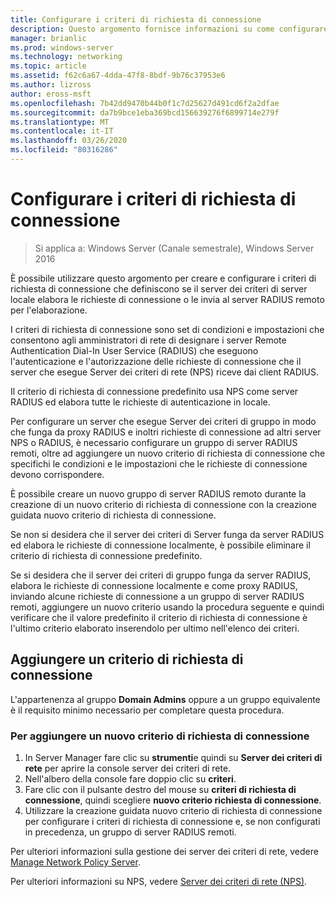 ```yaml
---
title: Configurare i criteri di richiesta di connessione
description: Questo argomento fornisce informazioni su come configurare i criteri di richiesta di connessione in server dei criteri di rete in Windows Server 2016.
manager: brianlic
ms.prod: windows-server
ms.technology: networking
ms.topic: article
ms.assetid: f62c6a67-4dda-47f8-8bdf-9b76c37953e6
ms.author: lizross
author: eross-msft
ms.openlocfilehash: 7b42dd9470b44b0f1c7d25627d491cd6f2a2dfae
ms.sourcegitcommit: da7b9bce1eba369bcd156639276f6899714e279f
ms.translationtype: MT
ms.contentlocale: it-IT
ms.lasthandoff: 03/26/2020
ms.locfileid: "80316286"
---
```

# <a name="configure-connection-request-policies"></a>Configurare i criteri di richiesta di connessione

>Si applica a: Windows Server (Canale semestrale), Windows Server 2016

È possibile utilizzare questo argomento per creare e configurare i criteri di richiesta di connessione che definiscono se il server dei criteri di server locale elabora le richieste di connessione o le invia al server RADIUS remoto per l'elaborazione.

I criteri di richiesta di connessione sono set di condizioni e impostazioni che consentono agli amministratori di rete di designare i server Remote Authentication Dial-In User Service (RADIUS) che eseguono l'autenticazione e l'autorizzazione delle richieste di connessione che il server che esegue Server dei criteri di rete \(NPS\) riceve dai client RADIUS.

Il criterio di richiesta di connessione predefinito usa NPS come server RADIUS ed elabora tutte le richieste di autenticazione in locale.

Per configurare un server che esegue Server dei criteri di gruppo in modo che funga da proxy RADIUS e inoltri richieste di connessione ad altri server NPS o RADIUS, è necessario configurare un gruppo di server RADIUS remoti, oltre ad aggiungere un nuovo criterio di richiesta di connessione che specifichi le condizioni e le impostazioni che le richieste di connessione devono corrispondere.

È possibile creare un nuovo gruppo di server RADIUS remoto durante la creazione di un nuovo criterio di richiesta di connessione con la creazione guidata nuovo criterio di richiesta di connessione.

Se non si desidera che il server dei criteri di Server funga da server RADIUS ed elabora le richieste di connessione localmente, è possibile eliminare il criterio di richiesta di connessione predefinito.

Se si desidera che il server dei criteri di gruppo funga da server RADIUS, elabora le richieste di connessione localmente e come proxy RADIUS, inviando alcune richieste di connessione a un gruppo di server RADIUS remoti, aggiungere un nuovo criterio usando la procedura seguente e quindi verificare che il valore predefinito il criterio di richiesta di connessione è l'ultimo criterio elaborato inserendolo per ultimo nell'elenco dei criteri.

## <a name="add-a-connection-request-policy"></a>Aggiungere un criterio di richiesta di connessione

L'appartenenza al gruppo **Domain Admins** oppure a un gruppo equivalente è il requisito minimo necessario per completare questa procedura.

### <a name="to-add-a-new-connection-request-policy"></a>Per aggiungere un nuovo criterio di richiesta di connessione 

1. In Server Manager fare clic su **strumenti**e quindi su **Server dei criteri di rete** per aprire la console server dei criteri di rete. 
2. Nell'albero della console fare doppio clic su **criteri**.
3. Fare clic con il pulsante destro del mouse su **criteri di richiesta di connessione**, quindi scegliere **nuovo criterio richiesta di connessione**.
4. Utilizzare la creazione guidata nuovo criterio di richiesta di connessione per configurare i criteri di richiesta di connessione e, se non configurati in precedenza, un gruppo di server RADIUS remoti.


Per ulteriori informazioni sulla gestione dei server dei criteri di rete, vedere [Manage Network Policy Server](nps-manage-top.md).

Per ulteriori informazioni su NPS, vedere [Server dei criteri di rete (NPS)](nps-top.md).

